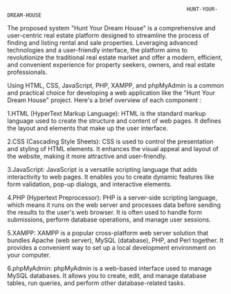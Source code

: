                                                               HUNT-YOUR-DREAM-HOUSE


The proposed system "Hunt Your Dream House" is a comprehensive and user-centric real estate platform designed to streamline the process of finding and listing rental and sale properties. Leveraging advanced technologies and a user-friendly interface, the platform aims to revolutionize the traditional real estate market and offer a modern, efficient, and convenient experience for property seekers, owners, and real estate professionals.

 Using HTML, CSS, JavaScript, PHP, XAMPP, and phpMyAdmin is a common and practical choice for developing a web application like the "Hunt Your Dream House" project. Here's a brief overview of each component :
 
 1.HTML (HyperText Markup Language): HTML is the standard markup language used to create the structure and content of web pages. It defines the layout and elements that make up the user interface.

 2.CSS (Cascading Style Sheets): CSS is used to control the presentation and styling of HTML elements. It enhances the visual appeal and layout of the website, making it more attractive and user-friendly.

 3.JavaScript: JavaScript is a versatile scripting language that adds interactivity to web pages. It enables you to create dynamic features like form validation, pop-up dialogs, and interactive elements.

 4.PHP (Hypertext Preprocessor): PHP is a server-side scripting language, which means it runs on the web server and processes data before sending the results to the user's web browser. It is often used to handle form submissions, perform database operations, and manage user sessions.

 5.XAMPP: XAMPP is a popular cross-platform web server solution that bundles Apache (web server), MySQL (database), PHP, and Perl together. It provides a convenient way to set up a local development environment on your computer.

 6.phpMyAdmin: phpMyAdmin is a web-based interface used to manage MySQL databases. It allows you to create, edit, and manage database tables, run queries, and perform other database-related tasks.
